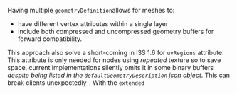 Having multiple `geometryDefinition`allows for meshes to:

- have different vertex attributes within a single layer 
- include both compressed and uncompressed geometry buffers for forward compatibility. 


This approach also solve a short-coming in I3S 1.6 for `uvRegions` attribute. This attribute is only needed for nodes using _repeated_ texture so to save space, current implementations silently omits it in some binary buffers *despite being listed in the `defaultGeometryDescription` json object*. This can break clients unexpectedly-.  With the `extended`